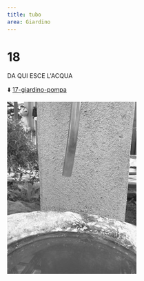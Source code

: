 ```yaml
---
title: tubo
area: Giardino
---
```

# 18
DA QUI ESCE L'ACQUA

⬇️ [17-giardino-pompa](17-giardino-pompa.md)

![foto_9](../_assets/preview/foto_9.jpg)